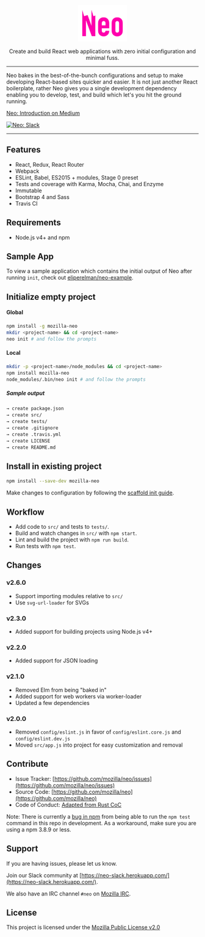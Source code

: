 <p align="center">
  <img src="neo.png" height="96" />
</p>

<p align="center">Create and build React web applications with zero initial configuration and minimal fuss.</p>

---

Neo bakes in the best-of-the-bunch configurations and setup to make developing React-based sites quicker and easier.
It is not just another React boilerplate, rather Neo gives you a single development dependency enabling you to develop,
test, and build which let's you hit the ground running.

[Neo: Introduction on Medium](https://blog.eliperelman.com/neo-8bf3d7325f7)

[![Neo: Slack](https://neo-slack.herokuapp.com/badge.svg)](https://neo-slack.herokuapp.com/)

---

## Features

- React, Redux, React Router
- Webpack
- ESLint, Babel, ES2015 + modules, Stage 0 preset
- Tests and coverage with Karma, Mocha, Chai, and Enzyme
- Immutable
- Bootstrap 4 and Sass
- Travis CI

## Requirements

- Node.js v4+ and npm

## Sample App

To view a sample application which contains the initial output of Neo after
running `init`, check out [eliperelman/neo-example](https://github.com/eliperelman/neo-example).

## Initialize empty project

#### Global

```bash
npm install -g mozilla-neo
mkdir <project-name> && cd <project-name>
neo init # and follow the prompts
```

#### Local

```bash
mkdir -p <project-name>/node_modules && cd <project-name>
npm install mozilla-neo
node_modules/.bin/neo init # and follow the prompts
```

##### Sample output

```bash
→ create package.json
→ create src/
→ create tests/
→ create .gitignore
→ create .travis.yml
→ create LICENSE
→ create README.md
```

## Install in existing project

```bash
npm install --save-dev mozilla-neo
```

Make changes to configuration by following the [scaffold init guide](https://github.com/mozilla/neo/tree/master/commands/init/templates#configuration).

## Workflow

- Add code to `src/` and tests to `tests/`.
- Build and watch changes in `src/` with `npm start`.
- Lint and build the project with `npm run build`.
- Run tests with `npm test`.

## Changes

### v2.6.0

- Support importing modules relative to `src/`
- Use `svg-url-loader` for SVGs

### v2.3.0

- Added support for building projects using Node.js v4+

### v2.2.0

- Added support for JSON loading

### v2.1.0

- Removed Elm from being "baked in"
- Added support for web workers via worker-loader
- Updated a few dependencies

### v2.0.0

- Removed `config/eslint.js` in favor of `config/eslint.core.js` and `config/eslint.dev.js`
- Moved `src/app.js` into project for easy customization and removal

## Contribute

- Issue Tracker: [https://github.com/mozilla/neo/issues](https://github.com/mozilla/neo/issues)
- Source Code: [https://github.com/mozilla/neo](https://github.com/mozilla/neo)
- Code of Conduct: [Adapted from Rust CoC](https://www.rust-lang.org/conduct.html)

Note: There is currently a [bug in npm](https://github.com/npm/npm/issues/13385) from being able to run the `npm test`
command in this repo in development. As a workaround, make sure you are using a npm 3.8.9 or less.

## Support

If you are having issues, please let us know.

Join our Slack community at [https://neo-slack.herokuapp.com/](https://neo-slack.herokuapp.com/).

We also have an IRC channel `#neo` on [Mozilla IRC](https://wiki.mozilla.org/IRC).


## License

This project is licensed under the [Mozilla Public License v2.0](https://github.com/mozilla/neo/blob/master/LICENSE)
